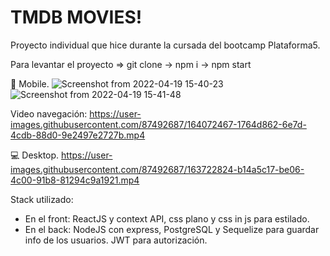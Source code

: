 <h1>TMDB MOVIES!</h1>

Proyecto individual que hice durante la cursada del bootcamp Plataforma5.

Para levantar el proyecto => git clone -> npm i -> npm start

📱️ Mobile.
![Screenshot from 2022-04-19 15-40-23](https://user-images.githubusercontent.com/87492687/164073751-d2d8122e-7265-4a8f-96fc-a7b242d0fbbc.png)
![Screenshot from 2022-04-19 15-41-48](https://user-images.githubusercontent.com/87492687/164073793-0725da60-cbd5-4b56-bb1f-29cc969740e6.png)

Video navegación: https://user-images.githubusercontent.com/87492687/164072467-1764d862-6e7d-4cdb-88d0-9e2497e2727b.mp4
 
💻️ Desktop.
https://user-images.githubusercontent.com/87492687/163722824-b14a5c17-be06-4c00-91b8-81294c9a1921.mp4

Stack utilizado: 
 - En el front: ReactJS y context API, css plano y css in js para estilado.
 - En el back: NodeJS con express, PostgreSQL y Sequelize para guardar info de los usuarios. JWT para autorización.
